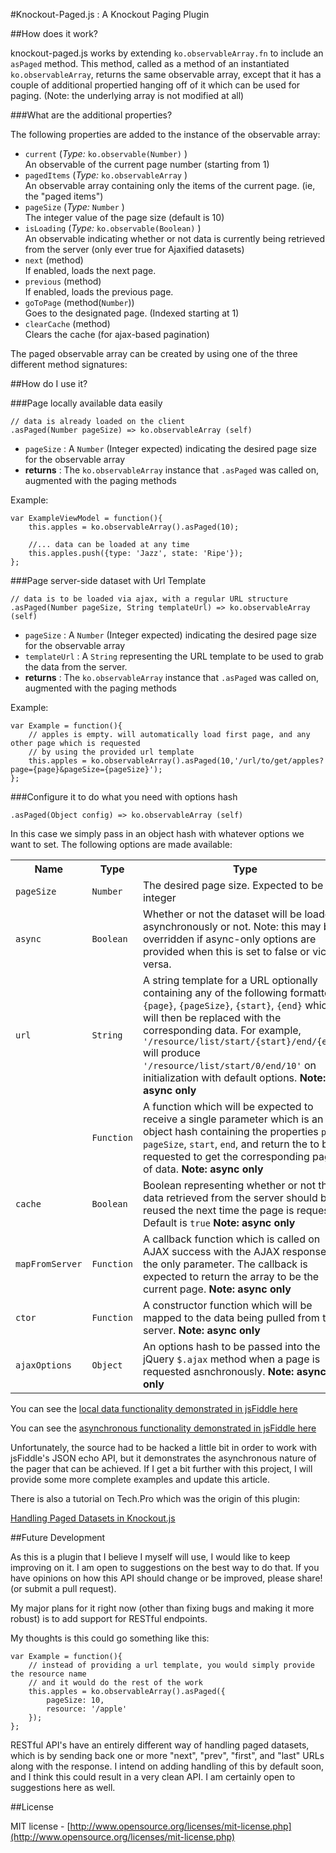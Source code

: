#Knockout-Paged.js : A Knockout Paging Plugin

##How does it work?

knockout-paged.js works by extending `ko.observableArray.fn` to include an `asPaged` method. This method, called as a method of an instantiated `ko.observableArray`, returns the same observable array, except that it has a couple of additional propertied hanging off of it which can be used for paging.  (Note: the underlying array is not modified at all)

###What are the additional properties?

The following properties are added to the instance of the observable array:

- `current` (*Type:* `ko.observable(Number)` ) <br/> An observable of the current page number (starting from 1)
- `pagedItems` (*Type:* `ko.observableArray` ) <br/> An observable array containing only the items of the current page. (ie, the "paged items")
- `pageSize` (*Type:* `Number` ) <br/> The integer value of the page size (default is 10)
- `isLoading` (*Type:* `ko.observable(Boolean)` ) <br/> An observable indicating whether or not data is currently being retrieved from the server (only ever true for Ajaxified datasets)
- `next` (method) <br/> If enabled, loads the next page.
- `previous` (method) <br/> If enabled, loads the previous page.
- `goToPage` (method(`Number`)) <br/> Goes to the designated page. (Indexed starting at 1)
- `clearCache` (method) <br/> Clears the cache (for ajax-based pagination)
<div></div>

The paged observable array can be created by using one of the three different method signatures:


##How do I use it?



###Page locally available data easily

    // data is already loaded on the client
    .asPaged(Number pageSize) => ko.observableArray (self)
    
- `pageSize` : A `Number` (Integer expected) indicating the desired page size for the observable array
- **returns** : The `ko.observableArray` instance that `.asPaged` was called on, augmented with the paging methods

Example:

    var ExampleViewModel = function(){
        this.apples = ko.observableArray().asPaged(10);
        
        //... data can be loaded at any time
        this.apples.push({type: 'Jazz', state: 'Ripe'});
    };
    

<div></div>
    
###Page server-side dataset with Url Template

    // data is to be loaded via ajax, with a regular URL structure
    .asPaged(Number pageSize, String templateUrl) => ko.observableArray (self)

- `pageSize` : A `Number` (Integer expected) indicating the desired page size for the observable array
- `templateUrl` : A `String` representing the URL template to be used to grab the data from the server.
- **returns** : The `ko.observableArray` instance that `.asPaged` was called on, augmented with the paging methods
    
Example:

    var Example = function(){
        // apples is empty. will automatically load first page, and any other page which is requested
        // by using the provided url template
        this.apples = ko.observableArray().asPaged(10,'/url/to/get/apples?page={page}&pageSize={pageSize}');
    };


<div></div>

###Configure it to do what you need with options hash
    
    .asPaged(Object config) => ko.observableArray (self)

In this case we simply pass in an object hash with whatever options we want to set.  The following options are made available:


<table class="table table-bordered">
    <tr>
        <th>Name</th>
        <th>Type</th>
        <th>Type</th>
    </tr>
    <tr>
        <td><code>pageSize</code></td>
        <td><code>Number</code></td>
        <td>The desired page size. Expected to be an integer</td>
    </tr>
    <tr>
        <td><code>async</code></td>
        <td><code>Boolean</code></td>
        <td>
            Whether or not the dataset will be loaded asynchronously or not.  
            Note: this may be overridden if async-only options are provided when this is set to 
            false or vice-versa.
        </td>
    </tr>
    <tr>
        <td><code>url</code></td>
        <td><code>String</code></td>
        <td>
            A string template for a URL optionally containing any of the following formatters: <code>{page}</code>, <code>{pageSize}</code>, <code>{start}</code>, <code>{end}</code> which will then be replaced with the corresponding data.  For example, <code>'/resource/list/start/{start}/end/{end}'</code> will produce <code>'/resource/list/start/0/end/10'</code> on initialization with default options. <b>Note: async only</b>
        </td>
    </tr>
    <tr>
        <td></td>
        <td><code>Function</code></td>
        <td>
            A function which will be expected to receive a single parameter which is an object hash containing the properties <code>page</code>, <code>pageSize</code>, <code>start</code>, <code>end</code>, and return the to be requested to get the corresponding page of data. <b>Note: async only</b>
        </td>
    </tr>
    <tr>
        <td><code>cache</code></td>
        <td><code>Boolean</code></td>
        <td>
Boolean representing whether or not the data retrieved from the server should be reused the next time the page is requested.  Default is <code>true</code> <b>Note: async only</b>
        </td>
    </tr>
    <tr>
        <td><code>mapFromServer</code></td>
        <td><code>Function</code></td>
        <td>
A callback function which is called on AJAX success with the AJAX response as the only parameter.  The callback is expected to return the array to be the current page. <b>Note: async only</b>
        </td>
    </tr>
    <tr>
        <td><code>ctor</code></td>
        <td><code>Function</code></td>
        <td>
            A constructor function which will be mapped to the data being pulled from the server. <b>Note: async only</b>
        </td>
    </tr>
    <tr>
        <td><code>ajaxOptions</code></td>
        <td><code>Object</code></td>
        <td>
An options hash to be passed into the jQuery <code>$.ajax</code> method when a page is requested asnchronously. <b>Note: async only</b>
        </td>
    </tr>
</table>

You can see the [local data functionality demonstrated in jsFiddle here](http://jsfiddle.net/lelandrichardson/npCB5/)


You can see the [asynchronous functionality demonstrated in jsFiddle here](http://jsfiddle.net/lelandrichardson/r9f2r/)

Unfortunately, the source had to be hacked a little bit in order to work with jsFiddle's JSON echo API, but it demonstrates the asynchronous nature of the pager that can be achieved.  If I get a bit further with this project, I will provide some more complete examples and update this article.


There is also a tutorial on Tech.Pro which was the origin of this plugin:

[Handling Paged Datasets in Knockout.js](http://tech.pro/tutorial/1235/handling-paged-datasets-in-knockoutjs "Handling Paged Datasets in Knockout.js")



##Future Development

As this is a plugin that I believe I myself will use, I would like to keep improving on it.  I am open to suggestions on the best way to do that.  If you have opinions on how this API should change or be improved, please share! (or submit a pull request).

My major plans for it right now (other than fixing bugs and making it more robust) is to add support for RESTful endpoints.

My thoughts is this could go something like this:

    var Example = function(){
        // instead of providing a url template, you would simply provide the resource name 
        // and it would do the rest of the work
        this.apples = ko.observableArray().asPaged({
            pageSize: 10,
            resource: '/apple'
        });
    };

RESTful API's have an entirely different way of handling paged datasets, which is by sending back one or more "next", "prev", "first", and "last" URLs along with the response.  I intend on adding handling of this by default soon, and I think this could result in a very clean API. I am certainly open to suggestions here as well.


  [1]: http://knockoutjs.com/
  [2]: http://jsfiddle.net/lelandrichardson/BnYMW/
  [3]: https://github.com/lelandrichardson/knockout-paged
  [4]: https://github.com/lelandrichardson/knockout-paged


##License

MIT license - [http://www.opensource.org/licenses/mit-license.php](http://www.opensource.org/licenses/mit-license.php)
